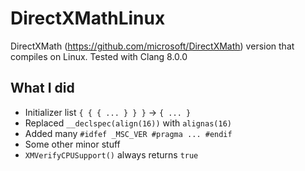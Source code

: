# DirectXMathLinux

DirectXMath (https://github.com/microsoft/DirectXMath) version that compiles on Linux.
Tested with Clang 8.0.0

## What I did

* Initializer list `{ { { ... } } }` -> `{ ... }`
* Replaced `__declspec(align(16))` with `alignas(16)`
* Added many `#idfef _MSC_VER #pragma ... #endif`
* Some other minor stuff
* `XMVerifyCPUSupport()` always returns `true`
